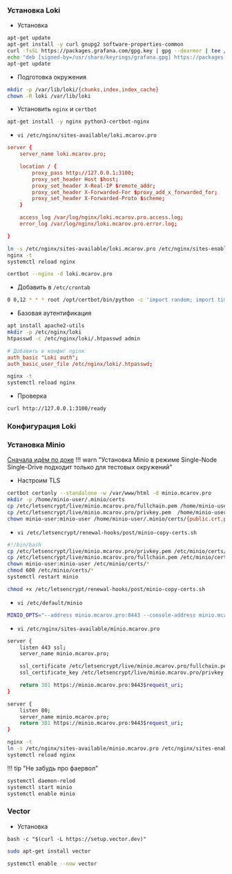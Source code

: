 ### Установка Loki

- Установка
```bash
apt-get update
apt-get install -y curl gnupg2 software-properties-common
curl -fsSL https://packages.grafana.com/gpg.key | gpg --dearmor | tee /usr/share/keyrings/grafana.gpg > /dev/null
echo "deb [signed-by=/usr/share/keyrings/grafana.gpg] https://packages.grafana.com/oss/deb stable main" | tee /etc/apt/sources.list.d/grafana.list
apt-get update
```

- Подготовка окружения
```bash 
mkdir -p /var/lib/loki/{chunks,index,index_cache}
chown -R loki /var/lib/loki
```

- Установить `nginx` и `certbot`
```bash
apt-get install -y nginx python3-certbot-nginx
```

- `vi /etc/nginx/sites-available/loki.mcarov.pro`
```conf
server {
    server_name loki.mcarov.pro;

    location / {
        proxy_pass http://127.0.0.1:3100;
        proxy_set_header Host $host;
        proxy_set_header X-Real-IP $remote_addr;
        proxy_set_header X-Forwarded-For $proxy_add_x_forwarded_for;
        proxy_set_header X-Forwarded-Proto $scheme;
    }

    access_log /var/log/nginx/loki.mcarov.pro.access.log;
    error_log /var/log/nginx/loki.mcarov.pro.error.log;

}
```

```bash 
ln -s /etc/nginx/sites-available/loki.mcarov.pro /etc/nginx/sites-enabled/
nginx -t
systemctl reload nginx
```

```bash
certbot --nginx -d loki.mcarov.pro
```

- Добавить в `/etc/crontab`
```bash
0 0,12 * * * root /opt/certbot/bin/python -c 'import random; import time; time.sleep(random.random() * 3600)' && sudo certbot renew -q
```

- Базовая аутентификация
```bash
apt install apache2-utils  
mkdir -p /etc/nginx/loki
htpasswd -c /etc/nginx/loki/.htpasswd admin
```

```conf
# Добавить в конфиг nginx
auth_basic "Loki auth";
auth_basic_user_file /etc/nginx/loki/.htpasswd; 
```
```bash 
nginx -t 
systemctl reload nginx
```

- Проверка
```bash 
curl http://127.0.0.1:3100/ready
```

### Конфигурация Loki

### Установка Minio

[Сначала идём по доке](https://min.io/docs/minio/linux/operations/install-deploy-manage/deploy-minio-single-node-single-drive.html)
!!! warn "Установка Minio в режиме Single-Node Single-Drive подходит только для тестовых окружений"

- Настроим TLS
```bash 
certbot certonly --standalone -w /var/www/html -d minio.mcarov.pro
mkdir -p /home/minio-user/.minio/certs
cp /etc/letsencrypt/live/minio.mcarov.pro/fullchain.pem /home/minio-user/.minio/certs/public.crt
cp /etc/letsencrypt/live/minio.mcarov.pro/privkey.pem  /home/minio-user/.minio/certs/private.key
chown minio-user:minio-user /home/minio-user/.minio/certs/{public.crt,private.key}
```

- `vi /etc/letsencrypt/renewal-hooks/post/minio-copy-certs.sh`
```bash
#!/bin/bash
cp /etc/letsencrypt/live/minio.mcarov.pro/privkey.pem /etc/minio/certs/private.key
cp /etc/letsencrypt/live/minio.mcarov.pro/fullchain.pem /etc/minio/certs/public.crt
chown minio-user:minio-user /etc/minio/certs/*
chmod 600 /etc/minio/certs/*
systemctl restart minio
```

```bash 
chmod +x /etc/letsencrypt/renewal-hooks/post/minio-copy-certs.sh
```

- `vi /etc/default/minio`
```bash
MINIO_OPTS="--address minio.mcarov.pro:8443 --console-address minio.mcarov.pro:9443"
```

- `vi /etc/nginx/sites-available/minio.mcarov.pro`
```bash
server {
    listen 443 ssl;
    server_name minio.mcarov.pro;

    ssl_certificate /etc/letsencrypt/live/minio.mcarov.pro/fullchain.pem;
    ssl_certificate_key /etc/letsencrypt/live/minio.mcarov.pro/privkey.pem;

    return 301 https://minio.mcarov.pro:9443$request_uri;
}

server {
    listen 80;
    server_name minio.mcarov.pro;
    return 301 https://minio.mcarov.pro:9443$request_uri;
}

```

```bash 
nginx -t
ln -s /etc/nginx/sites-available/minio.mcarov.pro /etc/nginx/sites-enabled/
systemctl reload nginx
```

!!! tip "Не забудь про фаервол"     

```bash 
systemctl daemon-relod
systemctl start minio
systemctl enable minio
```

### Vector

- Установка
```bsh
bash -c "$(curl -L https://setup.vector.dev)"
```

```bash
sudo apt-get install vector
```

```bash
systemctl enable --now vector
```